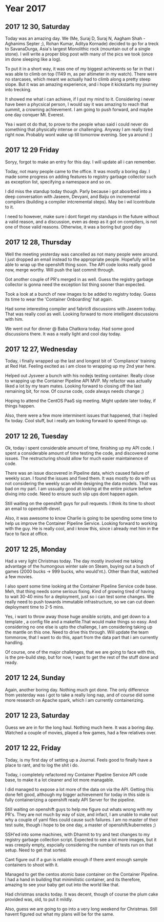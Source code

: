 # Year 2017

## 2017 12 30, Saturday

Today was an amazing day. We (Me, Suraj D, Suraj N, Aagham Shah - Aghanims
Septer ;), Rohan Kumar, Aditya Kornade) decided to go for a treck to SavanaDurga,
Asia's largest Monolithic rock (mountain out of a single stone). I will write a
proper blog post with many of the pics we took (once im done sleeping like a log).

To put it in a short way, it was one of my biggest achievents so far in that i was
able to climb on top (1149 m, as per altimeter in my watch). There were no starcases,
which meant we actually had to climb along a pretty steep slope. But it was an
amazing experience, and i hope it kickstarts my journey into trecking.

It showed me what i can achieve, if I put my mind to it. Considering i never have been
a phycsical person, I would say it was amazing to reach that summit, a crowning
achievement. I am going to push forward, and maybe one day conquer Mt. Everest.

Yea i want ot do that, to prove to the people whao said i could never do something that
physically intense or challenging. Anyway I am really tired right now. Probably wont
wake up till tomorrow evening. See ya around :)

## 2017 12 29 Friday

Soryy, forgot to make an entry for this day. I will update all i can remember.

Today, not many people came to the office. It was mostly a boring day. I made some
progress on adding features to registry garbage collector such as exception list,
specifying a namespace and so on.

I did miss  the standup today though. Parly because i got abosrbed into a deep
conversation with Jaseem, Devyani, and Baiju on incremental compilers (building
a compiler intcremental steps). May be i wil lcontribute to it.

I need to however, make sure i dont forget my standups in the future without a valid
reason, and a discussion, even as deep as it got on compilers, is not one of those
valid reasons. Otherwise, it was a boring but good day

## 2017 12 28, Thursday

Well the meeting yesterday was cancelled as not many people were around. I just
dropped an email instead to the appropriate people. Hopefully will be able to
wrap up the openshift thing soon. The API code looks really good now, merge
worthy. Will push the last commit through.

Got another couple of PR's merged in as well. Guess the registry  garbage
collector is gonna need the exception list thing sooner than expected.

Took a look at a bunch of new images to be added to registry today. Guess its
time to wear the 'Container Onboarding' hat again.

Had some interesting compiler and fabric8 discussions with Jaseem today. That
was really cool as well. Looking forward to more intelligent discussions with
him.

We went out for dinner @ Baba Chatkora today. Had some good discussions there.
It was a really light and cool day today.

## 2017 12 27, Wednesday

Today, i finally wrapped up the last and longest bit of 'Compliance' training
at Red Hat. Feeling excited as i am close to wrapping up my 2nd year here.

Helped out Jysveer a bunch with his nodejs testing container. Really close to
wrapping up the Container Pipeline API MVP. My refactor was actually liked a lot
by my team mates. Looking forward to closing off the last remaining bit, for now.
Of course code, code always needs change ;)

Hoping to attend the CentOS PaaS sig meeting. Might update later today, if things
happen.

Also, there were a few more interminent issues that happened, that i hepled fix
today. Cool stuff, but i really am looking forward to speed things up.

## 2017 12 26, Tuesday

Ok, today i spent considerable amount of time, finishing up my API code. I spent
a considerable amount of time testing the code, and discovered some issues. The
restructuring should allow for much easier maintainence of code.

There was an issue discovered in Pipeline data, which caused failure of weekly
scan. I found the issues and fixed them. It was mostly to do with us not
considering the weekly scan while designing the data models. That was bad on my
part. I am ussually good at looking at the entire picture before diving into
code. Need to ensure such slip ups dont happen again.

Still waiting on the openshift guys for pull requests. I think its time to shoot
an email to openshift-devel.

Also, it was awesome to know Charlie is going to be spending some time to help
us improve the Container Pipeline Service. Looking forward to working with the
guy. He is really cool, and i know this, since i already met him in the face to
face at office.

## 2017 12 25, Monday

Had a very light Christmas today. The day mostly involved me taking advantage of
the humongous winter sale on Steam, buying out a bunch of games (2000 bucks ->
999 bucks, who would'nt.).  Other than that, watched a few movies.

I also spent some time looking at the Container Pipeline Service code base. Meh,
that thing needs some serious fixing. Kind of growing tired of having to wait
30-40 mins for a deployment, just so i can test some changes. We really need to
push towards immutable infrastructure, so we can cut down deployment time to 2-5
 mins.

Yes, i want to throw away those huge ansible scripts, and get down to a template
, a config file and a makefile.That would make things so easy. And considering
no one else is upto the challenge, I am considering taking up the mantle on this
one. Need to drive this through. Will update the team tommorow, that I want to
do this, apart from the data part that i am currently handling.

Of course, one of the major challenges, that we are going to face with this, is
the pre-build step, but for now, I want to get the rest of the stuff done and
ready.

## 2017 12 24, Sunday

Again, another boring day. Nothing much got done. The only difference from
yesterday was i got to take a really long nap, and of course did some more
research on Apache spark, which i am currently containerizing.

## 2017 12 23, Saturday

Guess we are in for the long haul. Nothing much here. It was a boring day.
Watched a couple of movies, played a few games, had a few relatives over.

## 2017 12 22, Friday

Today, is my first day of setting up a Journal. Feels good to finally have a
place to rant, and to log the shit i do.

Today, i completely refactored my Container Pipeline Service API code base, to
make it a lot cleaner and lot more managable.

I did managed to expose a lot more of the data on via the API. Getting this done
felt good, although my bigger achievement for today in this side is fully
containerizing a openshift ready API Server for the pipeline.

Still waiting on openshift guys to help me figure out whats wrong with my PR's.
They are not much by way of size, and infact, I am unable to make out why a
couple of yaml files could cause such failures. I am no master of their test
suite, though i hope to be one day, a master of openshift/kubernetes ;)

SSH'ed into some machines, with Dharmit to try and test changes to my registry
garbage collection script. Expected to see a lot more images, but it was
creepily empty, espcially considering the number of tests run on that setup.
Need to get that sorted.

Cant figure out if a gun is reliable enough if there arent enough sample
containers to shoot with it.

Managed to get the centos atomic base container on the Container Pipeline. I had
a hand in building that minimilistic container, and its therefore, amazing to
see your baby get out into the world like that.

Had christmas snacks today. It was decent, though of course the plum cake
provided was, old, to put it mildly.

Also, guess we are going to go into a very long weekend for Christmas. Still
havent figured out what my plans will be for the same.
